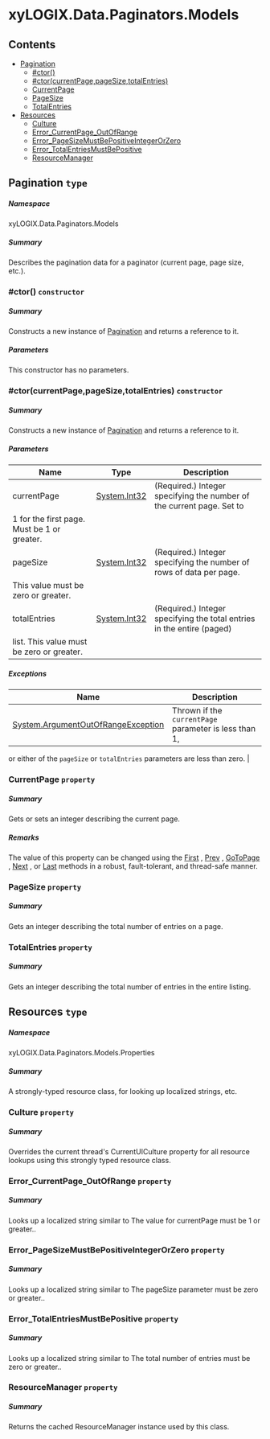 ﻿<a name='assembly'></a>
# xyLOGIX.Data.Paginators.Models

## Contents

- [Pagination](#T-xyLOGIX-Data-Paginators-Models-Pagination 'xyLOGIX.Data.Paginators.Models.Pagination')
  - [#ctor()](#M-xyLOGIX-Data-Paginators-Models-Pagination-#ctor 'xyLOGIX.Data.Paginators.Models.Pagination.#ctor')
  - [#ctor(currentPage,pageSize,totalEntries)](#M-xyLOGIX-Data-Paginators-Models-Pagination-#ctor-System-Int32,System-Int32,System-Int32- 'xyLOGIX.Data.Paginators.Models.Pagination.#ctor(System.Int32,System.Int32,System.Int32)')
  - [CurrentPage](#P-xyLOGIX-Data-Paginators-Models-Pagination-CurrentPage 'xyLOGIX.Data.Paginators.Models.Pagination.CurrentPage')
  - [PageSize](#P-xyLOGIX-Data-Paginators-Models-Pagination-PageSize 'xyLOGIX.Data.Paginators.Models.Pagination.PageSize')
  - [TotalEntries](#P-xyLOGIX-Data-Paginators-Models-Pagination-TotalEntries 'xyLOGIX.Data.Paginators.Models.Pagination.TotalEntries')
- [Resources](#T-xyLOGIX-Data-Paginators-Models-Properties-Resources 'xyLOGIX.Data.Paginators.Models.Properties.Resources')
  - [Culture](#P-xyLOGIX-Data-Paginators-Models-Properties-Resources-Culture 'xyLOGIX.Data.Paginators.Models.Properties.Resources.Culture')
  - [Error_CurrentPage_OutOfRange](#P-xyLOGIX-Data-Paginators-Models-Properties-Resources-Error_CurrentPage_OutOfRange 'xyLOGIX.Data.Paginators.Models.Properties.Resources.Error_CurrentPage_OutOfRange')
  - [Error_PageSizeMustBePositiveIntegerOrZero](#P-xyLOGIX-Data-Paginators-Models-Properties-Resources-Error_PageSizeMustBePositiveIntegerOrZero 'xyLOGIX.Data.Paginators.Models.Properties.Resources.Error_PageSizeMustBePositiveIntegerOrZero')
  - [Error_TotalEntriesMustBePositive](#P-xyLOGIX-Data-Paginators-Models-Properties-Resources-Error_TotalEntriesMustBePositive 'xyLOGIX.Data.Paginators.Models.Properties.Resources.Error_TotalEntriesMustBePositive')
  - [ResourceManager](#P-xyLOGIX-Data-Paginators-Models-Properties-Resources-ResourceManager 'xyLOGIX.Data.Paginators.Models.Properties.Resources.ResourceManager')

<a name='T-xyLOGIX-Data-Paginators-Models-Pagination'></a>
## Pagination `type`

##### Namespace

xyLOGIX.Data.Paginators.Models

##### Summary

Describes the pagination data for a paginator (current page, page size, etc.).

<a name='M-xyLOGIX-Data-Paginators-Models-Pagination-#ctor'></a>
### #ctor() `constructor`

##### Summary

Constructs a new instance of
[Pagination](#T-xyLOGIX-Data-Paginators-Models-Pagination 'xyLOGIX.Data.Paginators.Models.Pagination')
and returns a
reference to it.

##### Parameters

This constructor has no parameters.

<a name='M-xyLOGIX-Data-Paginators-Models-Pagination-#ctor-System-Int32,System-Int32,System-Int32-'></a>
### #ctor(currentPage,pageSize,totalEntries) `constructor`

##### Summary

Constructs a new instance of
[Pagination](#T-xyLOGIX-Data-Paginators-Models-Pagination 'xyLOGIX.Data.Paginators.Models.Pagination')
and returns a
reference to it.

##### Parameters

| Name | Type | Description |
| ---- | ---- | ----------- |
| currentPage | [System.Int32](http://msdn.microsoft.com/query/dev14.query?appId=Dev14IDEF1&l=EN-US&k=k:System.Int32 'System.Int32') | (Required.) Integer specifying the number of the current page. Set to
1 for the first page. Must be 1 or greater. |
| pageSize | [System.Int32](http://msdn.microsoft.com/query/dev14.query?appId=Dev14IDEF1&l=EN-US&k=k:System.Int32 'System.Int32') | (Required.) Integer specifying the number of rows of data per page.
This value must be zero or greater. |
| totalEntries | [System.Int32](http://msdn.microsoft.com/query/dev14.query?appId=Dev14IDEF1&l=EN-US&k=k:System.Int32 'System.Int32') | (Required.) Integer specifying the total entries in the entire (paged)
list. This value must be zero or greater. |

##### Exceptions

| Name | Description |
| ---- | ----------- |
| [System.ArgumentOutOfRangeException](http://msdn.microsoft.com/query/dev14.query?appId=Dev14IDEF1&l=EN-US&k=k:System.ArgumentOutOfRangeException 'System.ArgumentOutOfRangeException') | Thrown if the `currentPage` parameter is less than 1,
or either of the `pageSize` or
`totalEntries`
parameters are less than zero. |

<a name='P-xyLOGIX-Data-Paginators-Models-Pagination-CurrentPage'></a>
### CurrentPage `property`

##### Summary

Gets or sets an integer describing the current page.

##### Remarks

The value of this property can be changed using the
[First](#M-xyLOGIX-Data-Paginators-Interfaces-IPaginator-First 'xyLOGIX.Data.Paginators.Interfaces.IPaginator.First')
,
[Prev](#M-xyLOGIX-Data-Paginators-Interfaces-IPaginator-Prev 'xyLOGIX.Data.Paginators.Interfaces.IPaginator.Prev')
,
[GoToPage](#M-xyLOGIX-Data-Paginators-Interfaces-IPaginator-GoToPage 'xyLOGIX.Data.Paginators.Interfaces.IPaginator.GoToPage')
,
[Next](#M-xyLOGIX-Data-Paginators-Interfaces-IPaginator-Next 'xyLOGIX.Data.Paginators.Interfaces.IPaginator.Next') ,
or [Last](#M-xyLOGIX-Data-Paginators-Interfaces-IPaginator-Last 'xyLOGIX.Data.Paginators.Interfaces.IPaginator.Last')
methods in a robust, fault-tolerant, and thread-safe manner.

<a name='P-xyLOGIX-Data-Paginators-Models-Pagination-PageSize'></a>
### PageSize `property`

##### Summary

Gets an integer describing the total number of entries on a page.

<a name='P-xyLOGIX-Data-Paginators-Models-Pagination-TotalEntries'></a>
### TotalEntries `property`

##### Summary

Gets an integer describing the total number of entries in the entire listing.

<a name='T-xyLOGIX-Data-Paginators-Models-Properties-Resources'></a>
## Resources `type`

##### Namespace

xyLOGIX.Data.Paginators.Models.Properties

##### Summary

A strongly-typed resource class, for looking up localized strings, etc.

<a name='P-xyLOGIX-Data-Paginators-Models-Properties-Resources-Culture'></a>
### Culture `property`

##### Summary

Overrides the current thread's CurrentUICulture property for all
  resource lookups using this strongly typed resource class.

<a name='P-xyLOGIX-Data-Paginators-Models-Properties-Resources-Error_CurrentPage_OutOfRange'></a>
### Error_CurrentPage_OutOfRange `property`

##### Summary

Looks up a localized string similar to The value for currentPage must be 1 or greater..

<a name='P-xyLOGIX-Data-Paginators-Models-Properties-Resources-Error_PageSizeMustBePositiveIntegerOrZero'></a>
### Error_PageSizeMustBePositiveIntegerOrZero `property`

##### Summary

Looks up a localized string similar to The pageSize parameter must be zero or greater..

<a name='P-xyLOGIX-Data-Paginators-Models-Properties-Resources-Error_TotalEntriesMustBePositive'></a>
### Error_TotalEntriesMustBePositive `property`

##### Summary

Looks up a localized string similar to The total number of entries must be zero or greater..

<a name='P-xyLOGIX-Data-Paginators-Models-Properties-Resources-ResourceManager'></a>
### ResourceManager `property`

##### Summary

Returns the cached ResourceManager instance used by this class.
